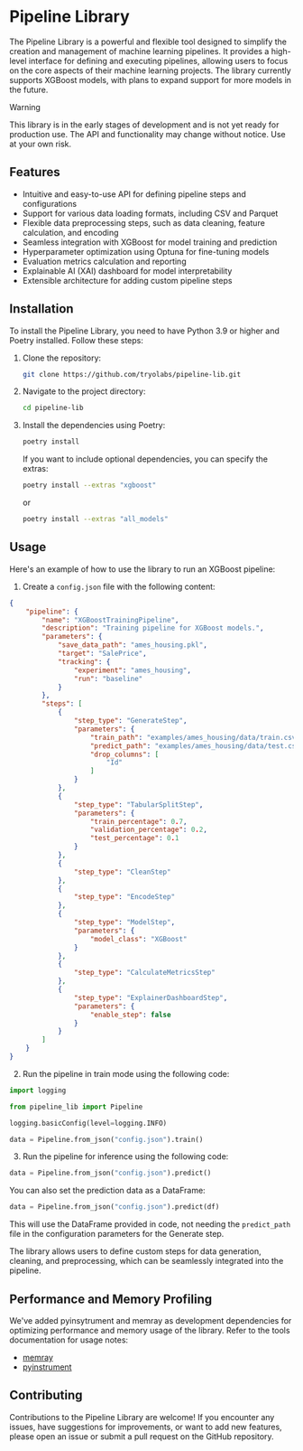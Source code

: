 # Pipeline Library

The Pipeline Library is a powerful and flexible tool designed to simplify the creation and management of machine learning pipelines. It provides a high-level interface for defining and executing pipelines, allowing users to focus on the core aspects of their machine learning projects. The library currently supports XGBoost models, with plans to expand support for more models in the future.

> [!WARNING]
> This library is in the early stages of development and is not yet ready for production use. The API and functionality may change without notice. Use at your own risk.

## Features

* Intuitive and easy-to-use API for defining pipeline steps and configurations
* Support for various data loading formats, including CSV and Parquet
* Flexible data preprocessing steps, such as data cleaning, feature calculation, and encoding
* Seamless integration with XGBoost for model training and prediction
* Hyperparameter optimization using Optuna for fine-tuning models
* Evaluation metrics calculation and reporting
* Explainable AI (XAI) dashboard for model interpretability
* Extensible architecture for adding custom pipeline steps

## Installation

To install the Pipeline Library, you need to have Python 3.9 or higher and Poetry installed. Follow these steps:

1. Clone the repository:

   ```bash
   git clone https://github.com/tryolabs/pipeline-lib.git
   ```

2. Navigate to the project directory:

    ```bash
    cd pipeline-lib
    ```

3. Install the dependencies using Poetry:

    ```bash
    poetry install
    ```

    If you want to include optional dependencies, you can specify the extras:

    ```bash
    poetry install --extras "xgboost"
    ```

    or

    ```bash
    poetry install --extras "all_models"
    ```

## Usage

Here's an example of how to use the library to run an XGBoost pipeline:

1. Create a `config.json` file with the following content:


```json
{
    "pipeline": {
        "name": "XGBoostTrainingPipeline",
        "description": "Training pipeline for XGBoost models.",
        "parameters": {
            "save_data_path": "ames_housing.pkl",
            "target": "SalePrice",
            "tracking": {
                "experiment": "ames_housing",
                "run": "baseline"
            }
        },
        "steps": [
            {
                "step_type": "GenerateStep",
                "parameters": {
                    "train_path": "examples/ames_housing/data/train.csv",
                    "predict_path": "examples/ames_housing/data/test.csv",
                    "drop_columns": [
                        "Id"
                    ]
                }
            },
            {
                "step_type": "TabularSplitStep",
                "parameters": {
                    "train_percentage": 0.7,
                    "validation_percentage": 0.2,
                    "test_percentage": 0.1
                }
            },
            {
                "step_type": "CleanStep"
            },
            {
                "step_type": "EncodeStep"
            },
            {
                "step_type": "ModelStep",
                "parameters": {
                    "model_class": "XGBoost"
                }
            },
            {
                "step_type": "CalculateMetricsStep"
            },
            {
                "step_type": "ExplainerDashboardStep",
                "parameters": {
                    "enable_step": false
                }
            }
        ]
    }
}
```

2. Run the pipeline in train mode using the following code:

```python
import logging

from pipeline_lib import Pipeline

logging.basicConfig(level=logging.INFO)

data = Pipeline.from_json("config.json").train()
```

3. Run the pipeline for inference using the following code:

```python
data = Pipeline.from_json("config.json").predict()
```

You can also set the prediction data as a DataFrame:

```python
data = Pipeline.from_json("config.json").predict(df)
```

This will use the DataFrame provided in code, not needing the `predict_path` file in the configuration parameters for the Generate step.

The library allows users to define custom steps for data generation, cleaning, and preprocessing, which can be seamlessly integrated into the pipeline.


## Performance and Memory Profiling

We've added pyinsytrument and memray as development dependencies for optimizing performance and memory usage of the library.
Refer to the tools documentation for usage notes:
- [memray](https://github.com/bloomberg/memray?tab=readme-ov-file#usage)
- [pyinstrument](https://pyinstrument.readthedocs.io/en/latest/guide.html#profile-a-python-cli-command)


## Contributing
Contributions to the Pipeline Library are welcome! If you encounter any issues, have suggestions for improvements, or want to add new features, please open an issue or submit a pull request on the GitHub repository.
